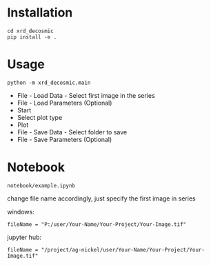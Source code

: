 # Installation
```
cd xrd_decosmic
pip install -e .
```
# Usage
```
python -m xrd_decosmic.main
```
- File - Load Data - 
Select first image in the series
- File - Load Parameters (Optional)
- Start
- Select plot type
- Plot
- File - Save Data - 
Select folder to save
- File - Save Parameters (Optional)
# Notebook
```
notebook/example.ipynb
```
change file name accordingly, just specify the first image in series

windows:
```
fileName = "P:/user/Your-Name/Your-Project/Your-Image.tif"
```

jupyter hub:
```
fileName = "/project/ag-nickel/user/Your-Name/Your-Project/Your-Image.tif"
```